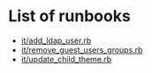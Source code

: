 # List of runbooks
  * [it/add_ldap_user.rb](doc/it/add_ldap_user.md)
  * [it/remove_guest_users_groups.rb](doc/it/remove_guest_users_groups.md)
  * [it/update_child_theme.rb](doc/it/update_child_theme.md)
